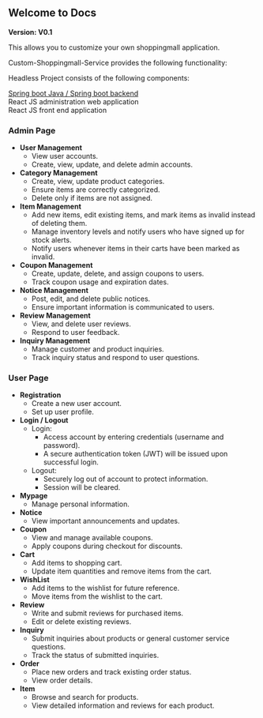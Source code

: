 ## Welcome to Docs

**Version: V0.1**

This allows you to customize your own shoppingmall application.

Custom-Shoppingmall-Service provides the following functionality:

Headless Project consists of the following components:

[Spring boot Java / Spring boot backend](https://github.com/jhmin99/custom-shoppingmall-service)    
React JS administration web application    
React JS front end application   

### Admin Page
- **User Management**
    - View user accounts.
    - Create, view, update, and delete admin accounts.
- **Category Management**
    - Create, view, update product categories.
    - Ensure items are correctly categorized.
    - Delete only if items are not assigned. 
- **Item Management**
    - Add new items, edit existing items, and mark items as invalid instead of deleting them.
    - Manage inventory levels and notify users who have signed up for stock alerts.
    - Notify users whenever items in their carts have been marked as invalid.
- **Coupon Management**
    - Create, update, delete, and assign coupons to users.
    - Track coupon usage and expiration dates.
- **Notice Management**
    - Post, edit, and delete public notices.
    - Ensure important information is communicated to users.
- **Review Management**
    - View, and delete user reviews.
    - Respond to user feedback.
- **Inquiry Management**
    - Manage customer and product inquiries.
    - Track inquiry status and respond to user questions.

### User Page
- **Registration**
    - Create a new user account.
    - Set up user profile.
- **Login / Logout**
    - Login:
        - Access account by entering credentials (username and password).
        - A secure authentication token (JWT) will be issued upon successful login.
    - Logout:
        - Securely log out of account to protect information.
        - Session will be cleared.
- **Mypage**
    - Manage personal information.
- **Notice**
    - View important announcements and updates.
- **Coupon**
    - View and manage available coupons.
    - Apply coupons during checkout for discounts.
- **Cart**
    - Add items to shopping cart.
    - Update item quantities and remove items from the cart.
- **WishList**
    - Add items to the wishlist for future reference.
    - Move items from the wishlist to the cart.
- **Review**
    - Write and submit reviews for purchased items.
    - Edit or delete existing reviews.
- **Inquiry**
    - Submit inquiries about products or general customer service questions.
    - Track the status of submitted inquiries.
- **Order**
    - Place new orders and track existing order status.
    - View order details.
- **Item**
    - Browse and search for products.
    - View detailed information and reviews for each product.


